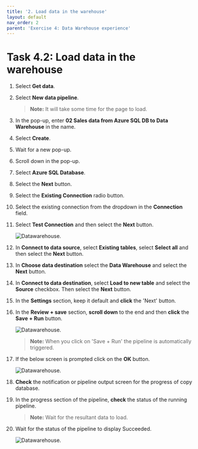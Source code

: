 ```yaml
---
title: '2. Load data in the warehouse'
layout: default
nav_order: 2
parent: 'Exercise 4: Data Warehouse experience'
---
```


# Task 4.2: Load data in the warehouse

1. Select **Get data**.

2. Select **New data pipeline**.


	>**Note:** It will take some time for the page to load.

3. In the pop-up, enter **02 Sales data from Azure SQL DB to Data Warehouse** in the name.

4. Select **Create**.

5. Wait for a new pop-up.

6. Scroll down in the pop-up.

7. Select **Azure SQL Database**.

8. Select the **Next** button.

9. Select the **Existing Connection** radio button.

10. Select the existing connection from the dropdown in the **Connection** field.

11. Select **Test Connection** and then select the **Next** button.

	![Datawarehouse.](instructions240153/task-4.1.warehouse-10.png)
	
12. In **Connect to data source**, select **Existing tables**, select **Select all** and then select the **Next** button.

13. In **Choose data destination** select the **Data Warehouse** and select the **Next** button.

14. In **Connect to data destination**, select **Load to new table** and select the **Source** checkbox. Then select the **Next** button.

15. In the **Settings** section, keep it default and **click** the 'Next' button.

16. In the **Review + save** section, **scroll down** to the end and then **click** the **Save + Run** button.

	![Datawarehouse.](instructions240153/task-4.1.warehouse-16.png)	

	>**Note:** When you click on 'Save + Run' the pipeline is automatically triggered.

17. If the below screen is prompted click on the **OK** button.

	![Datawarehouse.](instructions240153/task-4.1.warehouse-16.1.png)	

18. **Check** the notification or pipeline output screen for the progress of copy database.

19. In the progress section of the pipeline, **check** the status of the running pipeline.

	>**Note:** Wait for the resultant data to load.

20. Wait for the status of the pipeline to display Succeeded.

	![Datawarehouse.](instructions240153/task-4.1.warehouse-19.png)
